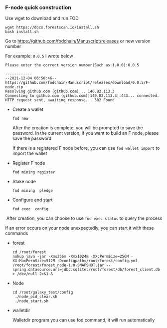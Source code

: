 ### F-node quick construction

Use wget to download and run FOD

```shell
wget https://docs.forestscan.io/install.sh
bash install.sh
```

Go to https://github.com/fodchain/Manuscript/releases or new version number

For example: `0.0.5` I wrote below

```
Please enter the correct version number(Such as 1.0.0):0.0.5

------------
--2021-12-04 06:58:46--  https://github.com/fodchain/Manuscript/releases/download/0.0.5/F-node.zip
Resolving github.com (github.com)... 140.82.113.3
Connecting to github.com (github.com)|140.82.113.3|:443... connected.
HTTP request sent, awaiting response... 302 Found
```

- Create a wallet

  ```
  fod new
  ```

  After the creation is complete, you will be prompted to save the password. In the current version, if you want to build an F node, please save the password

  If there is a registered F node before, you can use `fod wallet import` to import the wallet

- Register F node

  ```
  fod mining register
  ```

- Stake node

  ```
  fod mining  pledge
  ```

- Configure and start

  ```
  fod exec  config
  ```

​       After creation, you can choose to use `fod exec status` to query the process





If an error occurs on your node unexpectedly, you can start it with these commands

- forest

  ```
  cd /root/forest
  nohup java -jar -Xms256m -Xmx1024m -XX:PermSize=256M -XX:MaxPermSize=512M -Dconfigpath=/root/forest/config.yml /root/forest/forest_node-1.0-SNAPSHOT.jar --spring.datasource.url=jdbc:sqlite:/root/forest/db/forest_client.db > /dev/null 2>&1 &
  ```

- Node

  ```
  cd /root/galaxy_test/config
   ./node_pid_clear.sh 
   ./node_start.sh
  ```

- walletdir

  Walletdir program you can use fod command, it will run automatically
